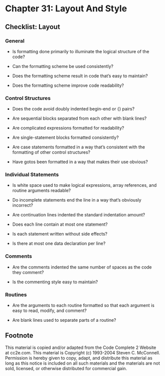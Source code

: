 Chapter 31: Layout And Style
============================

Checklist: Layout
-----------------

### General

- Is formatting done primarily to illuminate the logical structure of the code?

- Can the formatting scheme be used consistently?

- Does the formatting scheme result in code that’s easy to maintain?

- Does the formatting scheme improve code readability?

### Control Structures

- Does the code avoid doubly indented begin-end or {} pairs?

- Are sequential blocks separated from each other with blank lines?

- Are complicated expressions formatted for readability?

- Are single-statement blocks formatted consistently?

- Are case statements formatted in a way that’s consistent with the formatting of other control structures?

- Have gotos been formatted in a way that makes their use obvious?

### Individual Statements

- Is white space used to make logical expressions, array references, and routine arguments readable?

- Do incomplete statements end the line in a way that’s obviously incorrect?

- Are continuation lines indented the standard indentation amount?

- Does each line contain at most one statement?

- Is each statement written without side effects?

- Is there at most one data declaration per line?

### Comments

- Are the comments indented the same number of spaces as the code they comment?

- Is the commenting style easy to maintain?

### Routines

- Are the arguments to each routine formatted so that each argument is easy to read, modify, and comment?

- Are blank lines used to separate parts of a routine?


Footnote
--------
This material is copied and/or adapted from the Code Complete 2 Website at cc2e.com. This material is Copyright (c) 1993-2004 Steven C. McConnell. Permission is hereby given to copy, adapt, and distribute this material as long as this notice is included on all such materials and the materials are not sold, licensed, or otherwise distributed for commercial gain.
